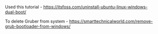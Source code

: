 Used this tutorial - https://itsfoss.com/uninstall-ubuntu-linux-windows-dual-boot/   

To delete Gruber from system - https://smarttechnicalworld.com/remove-grub-bootloader-from-windows/  
